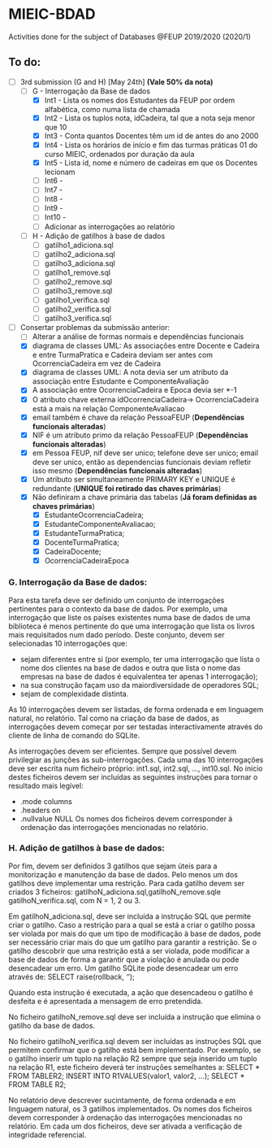 # MIEIC-BDAD
Activities done for the subject of Databases @FEUP 2019/2020 (2020/1)

## To do:
  - [ ] 3rd submission (G and H) [May 24th] **(Vale 50% da nota)**
    - [ ] G - Interrogação da Base de dados
      - [x] Int1 - Lista os nomes dos Estudantes da FEUP por ordem alfabética, como numa lista de chamada
      - [x] Int2 - Lista os tuplos nota, idCadeira, tal que a nota seja menor que 10
      - [x] Int3 - Conta quantos Docentes têm um id de antes do ano 2000
      - [x] Int4 - Lista os horários de início e fim das turmas práticas 01 do curso MIEIC, ordenados por duração da aula
      - [x] Int5 - Lista id, nome e número de cadeiras em que os Docentes lecionam
      - [ ] Int6 -
      - [ ] Int7 - 
      - [ ] Int8 - 
      - [ ] Int9 - 
      - [ ] Int10 - 
      - [ ] Adicionar as interrogações ao relatório
    - [ ] H - Adição de gatilhos à base de dados
      - [ ] gatilho1_adiciona.sql
      - [ ] gatilho2_adiciona.sql
      - [ ] gatilho3_adiciona.sql
      - [ ] gatilho1_remove.sql
      - [ ] gatilho2_remove.sql
      - [ ] gatilho3_remove.sql
      - [ ] gatilho1_verifica.sql 
      - [ ] gatilho2_verifica.sql 
      - [ ] gatilho3_verifica.sql
  - [ ] Consertar problemas da submissão anterior:
    - [ ] Alterar a análise de formas normais e dependências funcionais
    - [x] diagrama de classes UML: As associações entre Docente e Cadeira e entre TurmaPratica e Cadeira deviam ser antes com OcorrenciaCadeira em vez de Cadeira
    - [x] diagrama de classes UML: A nota devia ser um atributo da associação entre Estudante e ComponenteAvaliação
    - [x] A associação entre OcorrenciaCadeira e Epoca devia ser \*-1
    - [x] O atributo chave externa idOcorrenciaCadeira-> OcorrenciaCadeira está a mais na relação ComponenteAvaliacao
    - [x] email também é chave da relação PessoaFEUP (**Dependências funcionais alteradas**)
    - [x] NIF é um atributo primo da relação PessoaFEUP (**Dependências funcionais alteradas**)
    - [x] em Pessoa FEUP, nif deve ser unico; telefone deve ser unico; email deve ser unico, então as dependencias funcionais deviam refletir isso mesmo (**Dependências funcionais alteradas**)
    - [x] Um atributo ser simultaneamente PRIMARY KEY e UNIQUE é redundante (**UNIQUE  foi retirado das chaves primárias**)
    - [x] Não definiram a chave primária das tabelas (**Já foram definidas as chaves primárias**)
      - [x] EstudanteOcorrenciaCadeira;
      - [x] EstudanteComponenteAvaliacao;
      - [x] EstudanteTurmaPratica;
      - [x] DocenteTurmaPratica;
      - [x] CadeiraDocente;
      - [x] OcorrenciaCadeiraEpoca

### G. Interrogação da Base de dados:
Para esta tarefa deve ser definido um conjunto de interrogações pertinentes para o contexto da base de dados. Por exemplo, uma interrogação que liste os países existentes numa base de dados de uma biblioteca é menos pertinente do que uma interrogação que lista os livros mais requisitados num dado período. Deste conjunto, devem ser selecionadas 10 interrogações que:
  - sejam diferentes entre si (por exemplo, ter uma interrogação que lista o nome dos clientes na base de dados e outra que lista o nome das empresas na base de dados é equivalentea ter apenas 1 interrogação);
  - na sua construção façam uso da maiordiversidade de operadores SQL;
  - sejam de complexidade distinta.

As 10 interrogações devem ser listadas, de forma ordenada e em linguagem natural, no relatório. Tal como na criação da base de dados, as interrogações devem começar por ser testadas interactivamente através do cliente de linha de comando do SQLite. 

As interrogações devem ser eficientes. Sempre que possível devem privilegiar as junções às sub-interrogações. Cada uma das 10 interrogações deve ser escrita num ficheiro próprio: int1.sql, int2.sql, ..., int10.sql. No início destes ficheiros devem ser incluídas as seguintes instruções para tornar o resultado mais legível:
  - .mode columns
  - .headers on
  - .nullvalue NULL
Os nomes dos ficheiros devem corresponder à ordenação das interrogações mencionadas no relatório.

### H. Adição de gatilhos à base de dados:
Por fim, devem ser definidos 3 gatilhos que sejam úteis para a monitorização e manutenção da base de dados. Pelo menos um dos gatilhos deve implementar uma restrição. Para cada gatilho devem ser criados 3 ficheiros: gatilhoN_adiciona.sql,gatilhoN_remove.sqle gatilhoN_verifica.sql, com N = 1, 2 ou 3.

Em gatilhoN_adiciona.sql, deve ser incluída a instrução SQL que permite criar o gatilho. Caso a restrição para a qual se está a criar o gatilho possa ser violada por mais do que um tipo de modificação à base de dados, pode ser necessário criar mais do que um gatilho para garantir a restrição. Se o gatilho descobrir que uma restrição está a ser violada, pode modificar a base de dados de forma a garantir que a violação é anulada ou pode desencadear um erro. Um gatilho SQLite pode desencadear um erro através de:
  SELECT raise(rollback, ‘<mensagem de erro>’);

Quando esta instrução é executada, a ação que desencadeou o gatilho é desfeita e é apresentada a mensagem de erro pretendida.

No ficheiro gatilhoN_remove.sql deve ser incluída a instrução que elimina o gatilho da base de dados. 

No ficheiro gatilhoN_verifica.sql devem ser incluídas as instruções SQL que permitem confirmar que o gatilho está bem implementado. Por exemplo, se o gatilho inserir um tuplo na relação R2 sempre que seja inserido um tuplo na relação R1, este ficheiro deverá ter instruções semelhantes a:
  SELECT * FROM TABLER2;
  INSERT INTO R1VALUES(valor1, valor2, ...);
  SELECT * FROM TABLE R2;

No relatório deve descrever sucintamente, de forma ordenada e em linguagem natural, os 3 gatilhos implementados.
Os nomes dos ficheiros devem corresponder à ordenação das interrogações mencionadas no relatório. Em cada um dos ficheiros, deve ser ativada a verificação de integridade referencial.
